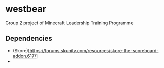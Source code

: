 # westbear
Group 2 project of Minecraft Leadership Training Programme

## Dependencies
- (Skore)[https://forums.skunity.com/resources/skore-the-scoreboard-addon.617/]
- 
